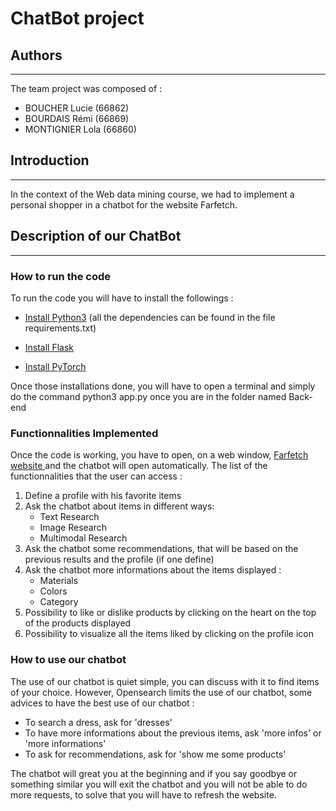 # ChatBot project

## Authors
---
The team project was composed of : 
* BOUCHER Lucie (66862)
* BOURDAIS Rémi (66869)
* MONTIGNIER Lola (66860)

## Introduction
---
In the context of the Web data mining course, we had to implement a personal shopper in a chatbot for the website Farfetch.

## Description of our ChatBot
---

### How to run the code

To run the code you will have to install the followings : 
* [Install Python3](https://www.python.org/downloads/) (all the dependencies can be found in the file requirements.txt)

* [Install Flask](https://flask.palletsprojects.com/en/2.1.x/installation/)

* [Install PyTorch](https://pytorch.org/TensorRT/tutorials/installation.html)

Once those installations done, you will have to open a terminal and simply do the command python3 app.py once you are in the folder named Back-end

### Functionnalities Implemented
Once the code is working, you have to open, on a web window, [Farfetch website ](https://www.farfetch.com/pt/shopping/women/items.aspx) and the chatbot will open automatically. 
The list of the functionnalities that the user can access : 
1. Define a profile with his favorite items
2. Ask the chatbot about items in different ways:
    * Text Research
    * Image Research
    * Multimodal Research 
3. Ask the chatbot some recommendations, that will be based on the previous results and the profile (if one define)
4. Ask the chatbot more informations about the items displayed :
    * Materials
    * Colors
    * Category
5. Possibility to like or dislike products by clicking on the heart on the top of the products displayed
6. Possibility to visualize all the items liked by clicking on the profile icon


### How to use our chatbot

The use of our chatbot is quiet simple, you can discuss with it to find items of your choice. However, Opensearch limits the use of our chatbot, some advices to have the best use of our chatbot :
* To search a dress, ask for 'dresses'
* To have more informations about the previous items, ask 'more infos' or 'more informations'
* To ask for recommendations, ask for 'show me some products'

The chatbot will great you at the beginning and if you say goodbye or something similar you will exit the chatbot and you will not be able to do more requests, to solve that you will have to refresh the website.
